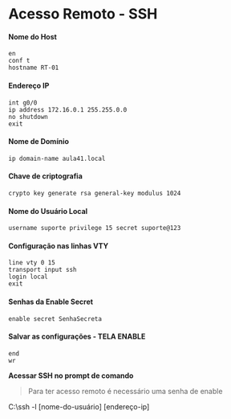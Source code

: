 # Acesso Remoto - SSH

#### Nome do Host 
```
en
conf t
hostname RT-01
```


#### Endereço IP
```
int g0/0
ip address 172.16.0.1 255.255.0.0
no shutdown
exit
```

#### Nome de Domínio 
```
ip domain-name aula41.local
```

#### Chave de criptografia
```
crypto key generate rsa general-key modulus 1024
```

#### Nome do Usuário Local 
```
username suporte privilege 15 secret suporte@123
```

#### Configuração nas linhas VTY 
```
line vty 0 15
transport input ssh
login local
exit
```

#### Senhas da Enable Secret
```
enable secret SenhaSecreta
```


#### Salvar as configurações - TELA ENABLE
```
end
wr
```

**Acessar SSH no prompt de comando**
> Para ter acesso remoto é necessário uma senha de enable

C:\ssh -l [nome-do-usuário] [endereço-ip]

